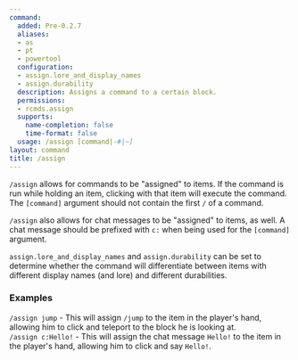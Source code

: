 ```yaml
---
command:
  added: Pre-0.2.7
  aliases:
  - as
  - pt
  - powertool
  configuration:
  - assign.lore_and_display_names
  - assign.durability
  description: Assigns a command to a certain block.
  permissions:
  - rcmds.assign
  supports:
    name-completion: false
    time-format: false
  usage: /assign [command|-#|~]
layout: command
title: /assign
---
```


```/assign``` allows for commands to be "assigned" to items. If the command is run while holding an item, clicking with
that item will execute the command. The ```[command]``` argument should not contain the first ```/``` of a command.

```/assign``` also allows for chat messages to be "assigned" to items, as well. A chat message should be prefixed with
```c:``` when being used for the ```[command]``` argument.

```assign.lore_and_display_names``` and ```assign.durability``` can be set to determine whether the command will
differentiate between items with different display names (and lore) and different durabilities.

### Examples

```/assign jump``` - This will assign ```/jump``` to the item in the player's hand, allowing him to click and teleport
to the block he is looking at.  
```/assign c:Hello!``` - This will assign the chat message ```Hello!``` to the item in the player's hand, allowing him
to click and say ```Hello!```.
